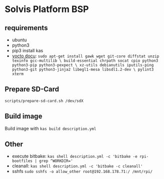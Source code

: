 # Solvis Platform BSP

## requirements

- ubuntu
- python3
- pip3 install kas
- [yocto docu](https://www.yoctoproject.org/docs/current/brief-yoctoprojectqs/brief-yoctoprojectqs.html): `sudo apt-get install gawk wget git-core diffstat unzip texinfo gcc-multilib \
     build-essential chrpath socat cpio python3 python3-pip python3-pexpect \
     xz-utils debianutils iputils-ping python3-git python3-jinja2 libegl1-mesa libsdl1.2-dev \
     pylint3 xterm`


## Prepare SD-Card

`scripts/prepare-sd-card.sh /dev/sdX`

## Build image

Build image with `kas build description.yml`

## Other

- execute bitbake: `kas shell description.yml -c 'bitbake -e rpi-bootfiles | grep ^WORKDIR='`
- cleanall: `kas shell description.yml -c 'bitbake -c cleanall'`
- sshfs `sudo sshfs -o allow_other root@192.168.178.71:/ /mnt/rpi/`